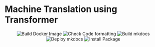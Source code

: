 # Machine Translation using Transformer

<div align="center">

![Build Docker Image](https://github.com/oke-aditya/py_fresh/workflows/Build%20Docker%20Image/badge.svg)
![Check Code formatting](https://github.com/oke-aditya/py_fresh/workflows/Check%20Code%20formatting/badge.svg)
![Build mkdocs](https://github.com/oke-aditya/template_python/workflows/Build%20mkdocs/badge.svg)
![Deploy mkdocs](https://github.com/oke-aditya/template_python/workflows/Deploy%20mkdocs/badge.svg)
![Install Package](https://github.com/oke-aditya/template_python/workflows/Install%20Package/badge.svg)

</div>




